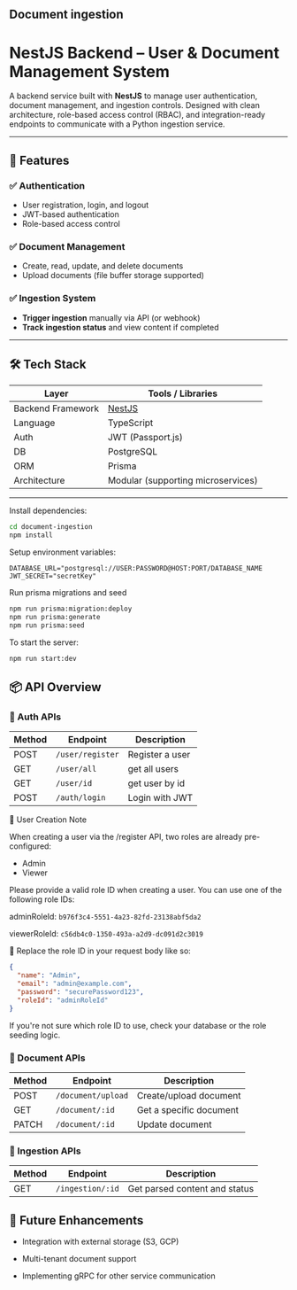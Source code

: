 ## Document ingestion

# NestJS Backend – User & Document Management System

A backend service built with **NestJS** to manage user authentication, document management, and ingestion controls. Designed with clean architecture, role-based access control (RBAC), and integration-ready endpoints to communicate with a Python ingestion service.

---

## 🚀 Features

### ✅ Authentication

- User registration, login, and logout
- JWT-based authentication
- Role-based access control

### ✅ Document Management

- Create, read, update, and delete documents
- Upload documents (file buffer storage supported)

### ✅ Ingestion System

- **Trigger ingestion** manually via API (or webhook)
- **Track ingestion status** and view content if completed

---

## 🛠️ Tech Stack

| Layer | Tools / Libraries |
| --- | --- |
| Backend Framework | [NestJS](https://nestjs.com/) |
| Language | TypeScript |
| Auth | JWT (Passport.js) |
| DB  | PostgreSQL |
| ORM | Prisma |
| Architecture | Modular (supporting microservices) |

---

Install dependencies:

```bash
cd document-ingestion
npm install
```

Setup environment variables:

```
DATABASE_URL="postgresql://USER:PASSWORD@HOST:PORT/DATABASE_NAME
JWT_SECRET="secretKey"
```

Run prisma migrations and seed

```bash
npm run prisma:migration:deploy
npm run prisma:generate
npm run prisma:seed
```

To start the server:

```bash
npm run start:dev
```

## 📦 API Overview

### 🔐 Auth APIs

| Method | Endpoint | Description |
| --- | --- | --- |
| POST | `/user/register` | Register a user |
| GET | `/user/all` | get all users |
| GET | `/user/id` | get user by id |
| POST | `/auth/login` | Login with JWT |

🧾 User Creation Note

When creating a user via the /register API, two roles are already pre-configured:
- Admin
- Viewer

Please provide a valid role ID when creating a user. You can use one of the following role IDs:

adminRoleId: ``b976f3c4-5551-4a23-82fd-23138abf5da2``

viewerRoleId: ``c56db4c0-1350-493a-a2d9-dc091d2c3019``

📌 Replace the role ID in your request body like so:

``` json
{
  "name": "Admin",
  "email": "admin@example.com",
  "password": "securePassword123",
  "roleId": "adminRoleId"
}
```
If you're not sure which role ID to use, check your database or the role seeding logic.


### 📄 Document APIs

| Method | Endpoint | Description |
| --- | --- | --- |
| POST | `/document/upload` | Create/upload document |
| GET | `/document/:id` | Get a specific document |
| PATCH | `/document/:id` | Update document |

### 🔄 Ingestion APIs

| Method | Endpoint | Description |
| --- | --- | --- |
| GET | `/ingestion/:id` | Get parsed content and status |

## 🧩 Future Enhancements

- Integration with external storage (S3, GCP)
  
- Multi-tenant document support
  
- Implementing gRPC for other service communication